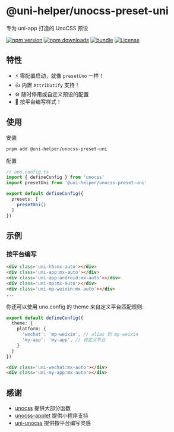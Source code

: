 # @uni-helper/unocss-preset-uni

专为 uni-app 打造的 UnoCSS 预设

[![npm version][npm-version-src]][npm-version-href]
[![npm downloads][npm-downloads-src]][npm-downloads-href]
[![bundle][bundle-src]][bundle-href]
[![License][license-src]][license-href]

## 特性

- ⚡️ 零配置启动，就像 `presetUno` 一样！
- 👍 内置 `Attributify` 支持！
- ⚙️ 随时停用或自定义预设的配置
- 🦾 按平台编写样式！

## 使用

安装

```shell
pnpm add @uni-helper/unocss-preset-uni
```
配置

```ts
// uno.config.ts
import { defineConfig } from 'unocss'
import presetUni from '@uni-helper/unocss-preset-uni'

export default defineConfig({
  presets: [
    presetUni()
  ]
})
```

## 示例

### 按平台编写

```html
<div class='uni-h5:mx-auto'></div>
<div class='uni-app:mx-auto'></div>
<div class='uni-app-android:mx-auto'></div>
<div class='uni-mp:mx-auto'></div>
<div class='uni-mp-weixin:mx-auto'></div>
...
```

你还可以使用 uno.config 的 theme 来自定义平台匹配规则:

```ts
export default defineConfig({
  theme: {
    platform: {
      'wechat': 'mp-weixin', // alias 到 mp-weixin
      'my-app': 'my-app', // 自定义平台
    }
  }
})
```
```html
<div class='uni-wechat:mx-auto'></div>
<div class='uni-my-app:mx-auto'></div>
```

## 感谢

- [unocss](https://github.com/unocss/unocss.git) 提供大部分函数
- [unocss-applet](https://github.com/unocss-applet/unocss-applet.git) 提供小程序支持
- [uni-unocss](https://github.com/okxiaoliang4/uni-unocss) 提供按平台编写灵感

<!-- Badges -->

[npm-version-src]: https://img.shields.io/npm/v/@uni-helper/unocss-preset-uni?style=flat&colorA=18181B&colorB=F0DB4F
[npm-version-href]: https://npmjs.com/package/@uni-helper/unocss-preset-uni
[npm-downloads-src]: https://img.shields.io/npm/dm/@uni-helper/unocss-preset-uni?style=flat&colorA=18181B&colorB=F0DB4F
[npm-downloads-href]: https://npmjs.com/package/@uni-helper/unocss-preset-uni
[bundle-src]: https://img.shields.io/bundlephobia/minzip/@uni-helper/unocss-preset-uni?style=flat&colorA=18181B&colorB=F0DB4F
[bundle-href]: https://bundlephobia.com/result?p=@uni-helper/unocss-preset-uni
[license-src]: https://img.shields.io/github/license/uni-helper/unocss-preset-uni.svg?style=flat&colorA=18181B&colorB=F0DB4F
[license-href]: https://github.com/uni-helper/unocss-preset-uni/blob/main/LICENSE
